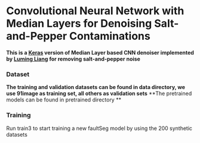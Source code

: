 # Convolutional Neural Network with Median Layers for Denoising Salt-and-Pepper Contaminations

**This is a [Keras](https://keras.io/) version of Median Layer based CNN denoiser implemented by [Luming Liang](https://sites.google.com/site/lumingliangshomepage/) for removing salt-and-pepper noise**

### Dataset

**The training and validation datasets can be found in data directory, we use 91image as training set, all others as validation sets**
**The pretrained models can be found in pretrained directory **

### Training

Run train3 to start training a new faultSeg model by using the 200 synthetic datasets
